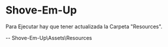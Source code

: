 # Shove-Em-Up

Para Ejecutar hay que tener actualizada la Carpeta "Resources".

-- Shove-Em-Up\Assets\Resources
